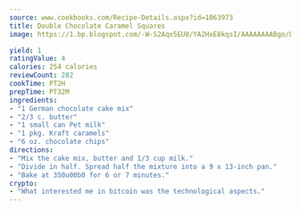 ```yaml
---
source: www.cookbooks.com/Recipe-Details.aspx?id=1063973
title: Double Chocolate Caramel Squares
image: https://1.bp.blogspot.com/-W-S2Aqx5EU0/YA2HxE8kqsI/AAAAAAAABgo/LNxJ2X_rvYgPNsplYMgQNjuwxaZ0e3pQQCLcBGAsYHQ/s320/17.png

yield: 1
ratingValue: 4
calories: 254 calories
reviewCount: 282
cookTime: PT2H
prepTime: PT32M
ingredients:
- "1 German chocolate cake mix"
- "2/3 c. butter"
- "1 small can Pet milk"
- "1 pkg. Kraft caramels"
- "6 oz. chocolate chips"
directions:
- "Mix the cake mix, butter and 1/3 cup milk."
- "Divide in half. Spread half the mixture into a 9 x 13-inch pan."
- "Bake at 350u00b0 for 6 or 7 minutes."
crypto:
- "What interested me in bitcoin was the technological aspects."
---
```

